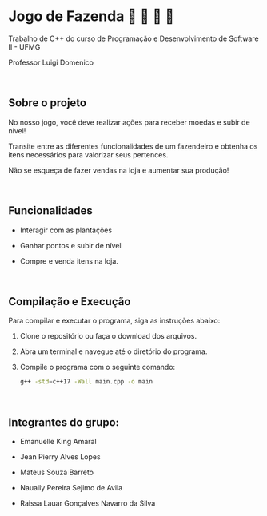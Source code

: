 # Jogo de Fazenda :pig2: :baby_chick:	:seedling: :corn:


Trabalho de C++ do curso de Programação e Desenvolvimento de Software II - UFMG

Professor Luigi Domenico



<br>

## Sobre o projeto

No nosso jogo, você deve realizar ações para receber moedas e subir de nível!

Transite entre as diferentes funcionalidades de um fazendeiro e obtenha os itens necessários para valorizar seus pertences.

Não se esqueça de fazer vendas na loja e aumentar sua produção!



<br>

## Funcionalidades
  - Interagir com as plantações

  - Ganhar pontos e subir de nível

  - Compre e venda itens na loja.



<br>

## Compilação e Execução

Para compilar e executar o programa, siga as instruções abaixo:

1. Clone o repositório ou faça o download dos arquivos.

2. Abra um terminal e navegue até o diretório do programa.

3. Compile o programa com o seguinte comando:

   ```bash
   g++ -std=c++17 -Wall main.cpp -o main
    ```


<br>

## Integrantes do grupo:

  - Emanuelle King Amaral
  
  - Jean Pierry Alves Lopes
  
  - Mateus Souza Barreto
  
  - Naually Pereira Sejimo de Avila
  
 - Raissa Lauar Gonçalves Navarro da Silva
